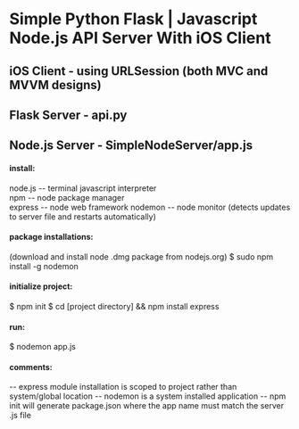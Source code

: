 # Simple Python Flask | Javascript Node.js API Server With iOS Client

## iOS Client - using URLSession (both MVC and MVVM designs)

## Flask Server - api.py

## Node.js Server - SimpleNodeServer/app.js

#### install: 
node.js  -- terminal javascript interpreter  
npm      -- node package manager  
express  -- node web framework 
nodemon  -- node monitor (detects updates to server file and restarts automatically)

#### package installations: 
(download and install node .dmg package from nodejs.org)
$ sudo npm install -g nodemon

#### initialize project: 
$ npm init
$ cd [project directory] && npm install express 

#### run:
$ nodemon app.js

#### comments:
-- express module installation is scoped to project rather than system/global location
-- nodemon is a system installed application
-- npm init will generate package.json where the app name must match the server .js file

